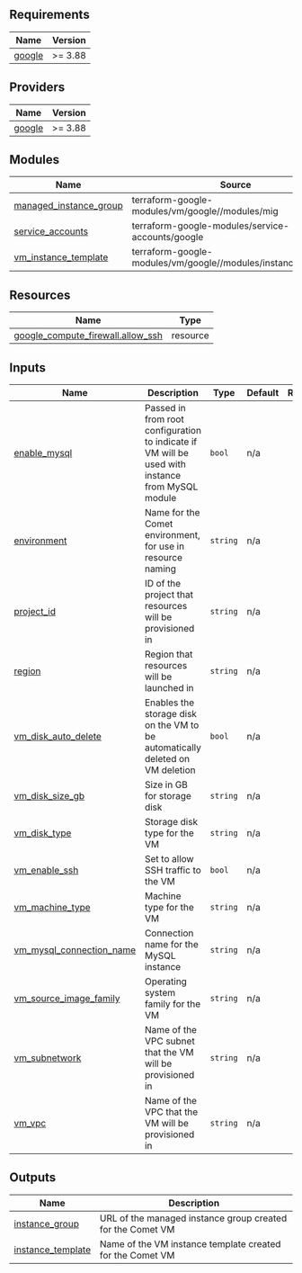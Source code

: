 ## Requirements

| Name | Version |
|------|---------|
| <a name="requirement_google"></a> [google](#requirement\_google) | >= 3.88 |

## Providers

| Name | Version |
|------|---------|
| <a name="provider_google"></a> [google](#provider\_google) | >= 3.88 |

## Modules

| Name | Source | Version |
|------|--------|---------|
| <a name="module_managed_instance_group"></a> [managed\_instance\_group](#module\_managed\_instance\_group) | terraform-google-modules/vm/google//modules/mig | n/a |
| <a name="module_service_accounts"></a> [service\_accounts](#module\_service\_accounts) | terraform-google-modules/service-accounts/google | n/a |
| <a name="module_vm_instance_template"></a> [vm\_instance\_template](#module\_vm\_instance\_template) | terraform-google-modules/vm/google//modules/instance_template | n/a |

## Resources

| Name | Type |
|------|------|
| [google_compute_firewall.allow_ssh](https://registry.terraform.io/providers/hashicorp/google/latest/docs/resources/compute_firewall) | resource |

## Inputs

| Name | Description | Type | Default | Required |
|------|-------------|------|---------|:--------:|
| <a name="input_enable_mysql"></a> [enable\_mysql](#input\_enable\_mysql) | Passed in from root configuration to indicate if VM will be used with instance from MySQL module | `bool` | n/a | yes |
| <a name="input_environment"></a> [environment](#input\_environment) | Name for the Comet environment, for use in resource naming | `string` | n/a | yes |
| <a name="input_project_id"></a> [project\_id](#input\_project\_id) | ID of the project that resources will be provisioned in | `string` | n/a | yes |
| <a name="input_region"></a> [region](#input\_region) | Region that resources will be launched in | `string` | n/a | yes |
| <a name="input_vm_disk_auto_delete"></a> [vm\_disk\_auto\_delete](#input\_vm\_disk\_auto\_delete) | Enables the storage disk on the VM to be automatically deleted on VM deletion | `bool` | n/a | yes |
| <a name="input_vm_disk_size_gb"></a> [vm\_disk\_size\_gb](#input\_vm\_disk\_size\_gb) | Size in GB for storage disk | `string` | n/a | yes |
| <a name="input_vm_disk_type"></a> [vm\_disk\_type](#input\_vm\_disk\_type) | Storage disk type for the VM | `string` | n/a | yes |
| <a name="input_vm_enable_ssh"></a> [vm\_enable\_ssh](#input\_vm\_enable\_ssh) | Set to allow SSH traffic to the VM | `bool` | n/a | yes |
| <a name="input_vm_machine_type"></a> [vm\_machine\_type](#input\_vm\_machine\_type) | Machine type for the VM | `string` | n/a | yes |
| <a name="input_vm_mysql_connection_name"></a> [vm\_mysql\_connection\_name](#input\_vm\_mysql\_connection\_name) | Connection name for the MySQL instance | `string` | n/a | yes |
| <a name="input_vm_source_image_family"></a> [vm\_source\_image\_family](#input\_vm\_source\_image\_family) | Operating system family for the VM | `string` | n/a | yes |
| <a name="input_vm_subnetwork"></a> [vm\_subnetwork](#input\_vm\_subnetwork) | Name of the VPC subnet that the VM will be provisioned in | `string` | n/a | yes |
| <a name="input_vm_vpc"></a> [vm\_vpc](#input\_vm\_vpc) | Name of the VPC that the VM will be provisioned in | `string` | n/a | yes |

## Outputs

| Name | Description |
|------|-------------|
| <a name="output_instance_group"></a> [instance\_group](#output\_instance\_group) | URL of the managed instance group created for the Comet VM |
| <a name="output_instance_template"></a> [instance\_template](#output\_instance\_template) | Name of the VM instance template created for the Comet VM |
